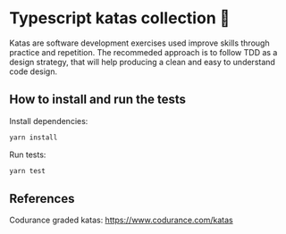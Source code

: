 # Typescript katas collection 🥋

Katas are software development exercises used improve skills through practice and repetition. The recommeded approach is to follow TDD as a design strategy, that will help producing a clean and easy to understand code design.

## How to install and run the tests

Install dependencies:
```bash
yarn install
```

Run tests:
```bash
yarn test
```

## References

Codurance graded katas: https://www.codurance.com/katas 
